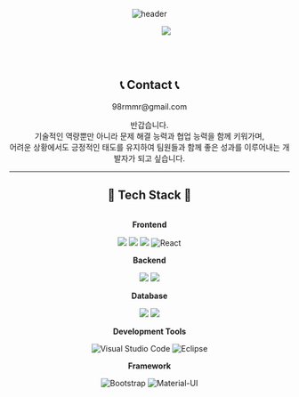 <div align="center">
  
![header](https://capsule-render.vercel.app/api?type=waving&color=6994CDEE&text=&animation=twinkling&height=80)

<p align="center">
  <a href="https://github.com/JuyoungKwak0618">
    <img src="https://readme-typing-svg.demolab.com?font=Alkatra&weight=500&size=45&width=900&height=100&lines=Welcome+to+Ju-young's+GitHub!%F0%9F%91%8B&color=6994CDEE&center=false&vCenter=false&multiline=true&repeat=true" style="margin-left: 60px;">
  </a>
</p>
<br/>
<br/>
    
## 📞 Contact 📞
<p>98rmmr@gmail.com</p>

<p>반갑습니다.<br/>
기술적인 역량뿐만 아니라 문제 해결 능력과 협업 능력을 함께 키워가며,<br/>
어려운 상황에서도 긍정적인 태도를 유지하여 팀원들과 함께 좋은 성과를 이루어내는 개발자가 되고 싶습니다.</p>

-------

## 🔨 Tech Stack 🔨
<div style="display: flex; flex-direction: column; align-items: center;">
    <!-- Frontend -->
    <p><strong>Frontend</strong></p>
    <div>
        <img src="https://img.shields.io/badge/html5-E34F26?style=flat-square&logo=html5&logoColor=white"> 
        <img src="https://img.shields.io/badge/css-1572B6?style=flat-square&logo=css3&logoColor=white"> 
        <img src="https://img.shields.io/badge/javascript-F7DF1E?style=flat-square&logo=javascript&logoColor=black">
        <img src="https://img.shields.io/badge/react-61DAFB?style=flat-square&logo=react&logoColor=black" alt="React">
    </div>
    <!-- Backend -->
    <p><strong>Backend</strong></p>
    <div>
        <img src="https://img.shields.io/badge/Java-007396?style=for-the-badge&logo=Java&logoColor=white"> 
        <img src="https://img.shields.io/badge/Spring Boot-6DB33F?style=for-the-badge&logo=spring boot&logoColor=white"> 
    </div>
    <!-- Database -->
    <p><strong>Database</strong></p>
    <div>
        <img src="https://img.shields.io/badge/mysql-4479A1?style=for-the-badge&logo=mysql&logoColor=white"> 
        <img src="https://img.shields.io/badge/firebase-FFCA28?style=for-the-badge&logo=firebase&logoColor=white">
    </div>
    <!-- Development Tools -->
    <p><strong>Development Tools</strong></p>
    <div>
        <img src="https://img.shields.io/badge/Visual%20Studio%20Code-007ACC?style=flat-square&logo=visual-studio-code&logoColor=white" alt="Visual Studio Code">
        <img src="https://img.shields.io/badge/Eclipse-2C2255?style=flat-square&logo=eclipse&logoColor=white" alt="Eclipse">
    </div>
    <!-- Framework -->
    <p><strong>Framework</strong></p>
    <div>
        <img src="https://img.shields.io/badge/bootstrap-7952B3?style=flat-square&logo=bootstrap&logoColor=white" alt="Bootstrap">
        <img src="https://img.shields.io/badge/Material--UI-0081CB?style=flat-square&logo=material-ui&logoColor=white" alt="Material-UI">
    </div>
</div>

</div>

